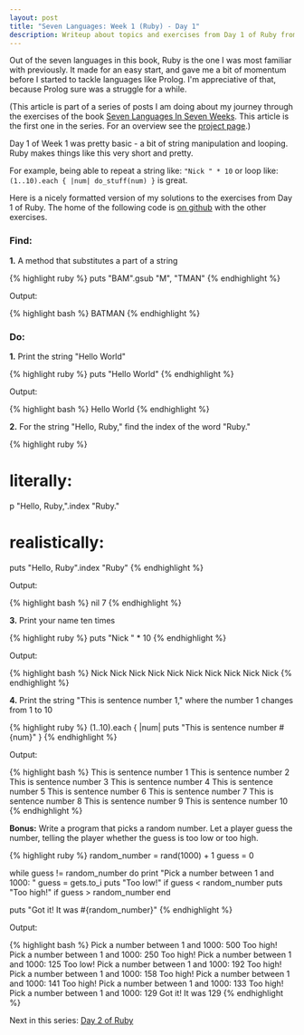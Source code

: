 ```yaml
---
layout: post
title: "Seven Languages: Week 1 (Ruby) - Day 1"
description: Writeup about topics and exercises from Day 1 of Ruby from the book Seven Languages In Seven Weeks.
---
```


Out of the seven languages in this book, Ruby is the one I was most familiar
with previously. It made for an easy start, and gave me a bit of momentum before
I started to tackle languages like Prolog. I'm appreciative of that, because
Prolog sure was a struggle for a while.

<div class="interjection"><p>
(This article is part of a series of posts I am doing about my journey through the exercises of the book <a href="http://pragprog.com/book/btlang/seven-languages-in-seven-weeks">Seven Languages In Seven Weeks</a>. This article is the first one in the series. For an overview see the <a href="/projects/seven-languages-in-seven-weeks/">project page</a>.)
</p></div>

Day 1 of Week 1 was pretty basic - a bit of string manipulation and looping.
Ruby makes things like this very short and pretty. 

For example, being able to
repeat a string like: `"Nick " * 10` or loop like: 
`(1..10).each { |num| do_stuff(num) }` is great.

Here is a nicely formatted version of my solutions to the exercises from Day 1 of Ruby. The home of the following code is [on github](https://github.com/nickknw/seven-languages-in-seven-weeks/blob/master/week-1-ruby/day1.rb) with the other exercises.  

<div id="formatted_solutions">

<h3>Find:</h3>

<div class="question"><b>1.</b> A method that substitutes a part of a
string</div>

{% highlight ruby %}
puts "BAM".gsub "M", "TMAN"
{% endhighlight %}

<div class="tiny_title">Output:</div>

{% highlight bash %}
BATMAN
{% endhighlight %}

<h3>Do:</h3>

<div class="question"><b>1.</b> Print the string "Hello World"</div>

{% highlight ruby %}
puts "Hello World"
{% endhighlight %}

<div class="tiny_title">Output:</div>

{% highlight bash %}
Hello World
{% endhighlight %}

<div class="question"><b>2.</b> For the string "Hello, Ruby," find the index of the word "Ruby."</div>

{% highlight ruby %}
# literally:
p "Hello, Ruby,".index "Ruby."
# realistically:
puts "Hello, Ruby".index "Ruby"
{% endhighlight %}

<div class="tiny_title">Output:</div>

{% highlight bash %}
nil
7
{% endhighlight %}

<div class="question"><b>3.</b> Print your name ten times</div>

{% highlight ruby %}
puts "Nick " * 10
{% endhighlight %}

<div class="tiny_title">Output:</div>

{% highlight bash %}
Nick Nick Nick Nick Nick Nick Nick Nick Nick Nick 
{% endhighlight %}

<div class="question"><b>4.</b> Print the string "This is sentence number 1," where the number 1 changes from 1 to 10</div>

{% highlight ruby %}
(1..10).each { |num| puts "This is sentence number #{num}" }
{% endhighlight %}

<div class="tiny_title">Output:</div>

{% highlight bash %}
This is sentence number 1
This is sentence number 2
This is sentence number 3
This is sentence number 4
This is sentence number 5
This is sentence number 6
This is sentence number 7
This is sentence number 8
This is sentence number 9
This is sentence number 10
{% endhighlight %}

<div class="question"><b>Bonus:</b> Write a program that picks a random number. Let a player guess the number, telling the player whether the guess is too low or too high.</div>

{% highlight ruby %}
random_number = rand(1000) + 1
guess = 0

while guess != random_number do
    print "Pick a number between 1 and 1000: "
    guess = gets.to_i
    puts "Too low!" if guess < random_number
    puts "Too high!" if guess > random_number
end

puts "Got it! It was #{random_number}"
{% endhighlight %}

<div class="tiny_title">Output:</div>

{% highlight bash %}
Pick a number between 1 and 1000: 500
Too high!
Pick a number between 1 and 1000: 250
Too high!
Pick a number between 1 and 1000: 125
Too low!
Pick a number between 1 and 1000: 192
Too high!
Pick a number between 1 and 1000: 158
Too high!
Pick a number between 1 and 1000: 141
Too high!
Pick a number between 1 and 1000: 133
Too high!
Pick a number between 1 and 1000: 129
Got it! It was 129
{% endhighlight %}

</div>

Next in this series: [Day 2 of Ruby](/blog/2011/12/04/seven-languages-week-1-day-2/)

